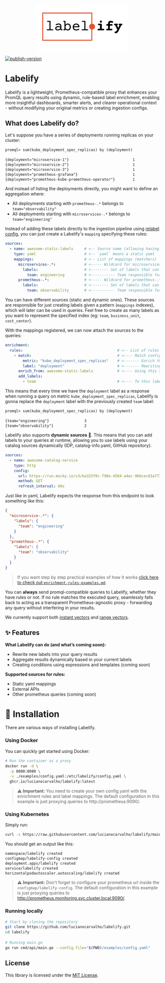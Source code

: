 <p align="center">
  <picture>
    <source media="(prefers-color-scheme: dark)" srcset="./.github/assets/labelify-logo-dark-mode.svg">
    <source media="(prefers-color-scheme: light)" srcset="./.github/assets/labelify-logo-light-mode.svg">
    <img alt="Logo" src="./.github/assets/labelify-logo-light-mode.svg" width="300">
  </picture>
</p>

[![publish-version](https://github.com/lucianocarvalho/labelify/actions/workflows/docker-build.yml/badge.svg)](https://github.com/lucianocarvalho/labelify/actions/workflows/docker-build.yml)

# Labelify

Labelify is a lightweight, Prometheus-compatible proxy that enhances your PromQL query results using dynamic, rule-based label enrichment, enabling more insightful dashboards, smarter alerts, and clearer operational context - without modifying your original metrics or creating ingestion configs.

## What does Labelify do?

Let's suppose you have a series of deployments running replicas on your cluster:

```
promql> sum(kube_deployment_spec_replicas) by (deployment)

{deployment="microservice-1"}                             1
{deployment="microservice-2"}                             1
{deployment="microservice-3"}                             1
{deployment="prometheus-grafana"}                         1
{deployment="prometheus-kube-prometheus-operator"}        1
```

And instead of listing the deployments directly, you might want to define an aggregation where:
- All deployments starting with `prometheus-.*` belongs to `team="observability"`
- All deployments starting with `microservices-.*` belongs to `team="engineering"`

Instead of adding these labels directly to the ingestion pipeline using [relabel config](https://prometheus.io/docs/prometheus/latest/configuration/configuration/#relabel_config), you can just create a Labelify's `mapping` specifying these rules:

```yml
sources:
  - name: awesome-static-labels     # <-- Source name (allowing having multiple sources)
    type: yaml                      # <-- `yaml` means a static yaml
    mappings:                       # <-- List of mappings (matchers)
      microservices-.*:             # <----- Wildcard for microservices-.*
        labels:                     # <-------- Set of labels that can be used later
          team: engineering         # <----------- Team responsible for microservices
      prometheus-.*:                # <----- Wildcard for prometheus-.*
        labels:                     # <-------- Set of labels that can be used later
          team: observability       # <----------- Team responsible for prometheus
```

You can have different sources (static and dynamic ones). These sources are responsible for just creating labels given a pattern (`mappings` indexes), which will later can be used in queries. Feel free to create as many labels as you want to represent the specified index (eg: `team`, `business_unit`, `cost_center`).

With the mappings registered, we can now attach the sources to the queries:

```yml
enrichment:
  rules:                                           # <-- List of rules
    - match:                                       # <---- Match config
        metric: "kube_deployment_spec_replicas"    # <------- Enrich this metric
        label: "deployment"                        # <------- Rewriting this label
      enrich_from: awesome-static-labels           # <---- Using this source name
      add_labels:                                  
        - team                                     # <---- To this label
```

This means that every time we have the `deployment` label as a response when running a query on metric `kube_deployment_spec_replicas`, Labelify is gonna replace the `deployment` label with the previously created `team` label:

```
promql> sum(kube_deployment_spec_replicas) by (deployment)

{team="engineering"}                3
{team="observability"}              2
```

Labelify also supports **dynamic sources** 🎉. This means that you can add labels to your queries at runtime, allowing you to use labels using your catalog sources dynamically (IDP, catalog-info.yaml, GitHub repository).

```yml
sources:
  - name: awesome-catalog-service
    type: http
    config:
      url: https://run.mocky.io/v3/ba325f0c-f98e-4584-a4ec-966cecd3a773
      method: GET
      refresh_interval: 60s
```

Just like in yaml, Labelify expects the response from this endpoint to look something like this:
```json
{
  "microservice-.*": {
    "labels": {
      "team": "engineering"
    }
  },
  "prometheus-.*": {
    "labels": {
      "team": "observability"
    }
  }
}
```

> If you want step by step practical examples of how it works [click here to check out `enrichment-rules-examples.md`](./docs/enrichment-rules-examples.md). 

You can **always** send promql-compatible queries to Labelify, whether they have rules or not. If no rule matches the executed query, seamlessly falls back to acting as a transparent Prometheus-agnostic proxy - forwarding any query without interfering in your results. 

We currently support both [instant vectors](https://prometheus.io/docs/prometheus/latest/querying/api/#instant-vectors) and [range vectors](https://prometheus.io/docs/prometheus/latest/querying/api/#range-vectors).

## ✨ Features

**What Labelify can do (and what’s coming soon):**

- Rewrite new labels into your query results
- Aggregate results dynamically based in your current labels
- Creating conditions using expressions and templates (coming soon)

**Supported sources for rules:**

- Static yaml mappings
- External APIs
- Other prometheus queries (coming soon)

# 🚀 Installation

There are various ways of installing Labelify.

### Using Docker

You can quickly get started using Docker:

```bash
# Run the container as a proxy
docker run -d \
  -p 8080:8080 \
  -v ./examples/config.yaml:/etc/labelify/config.yaml \
  ghcr.io/lucianocarvalho/labelify:latest
```
> **⚠️ Important:** You need to create your own config.yaml with the enrichment rules and label mappings. The default configuration in this example is just proxying queries to http://prometheus:9090/.

### Using Kubernetes

Simply run:

```bash
curl -s https://raw.githubusercontent.com/lucianocarvalho/labelify/main/k8s/manifest.yaml | kubectl apply -f -
```

You should get an output like this:
```  
namespace/labelify created
configmap/labelify-config created
deployment.apps/labelify created
service/labelify created
horizontalpodautoscaler.autoscaling/labelify created
```

> **⚠️ Important:** Don't forget to configure your prometheus url inside the `configmap/labelify-config`. The default configuration in this example is just proxying queries to http://prometheus.monitoring.svc.cluster.local:9090/.

### Running locally

```bash
# Start by cloning the repository
git clone https://github.com/lucianocarvalho/labelify.git
cd labelify

# Running main.go
go run cmd/api/main.go --config.file="$(PWD)/examples/config.yaml"
```

## License

This library is licensed under the [MIT License](LICENSE).